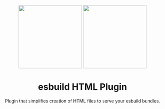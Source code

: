 <div align="center">
  <img width="200" height="200" src="https://worldvectorlogo.com/logos/html5.svg">
  <a href="https://github.com/evanw/esbuild">
    <img width="200" height="200"
      src="https://esbuild.github.io/favicon.svg">
  </a>
  <h1>esbuild HTML Plugin</h1>
  <p>Plugin that simplifies creation of HTML files to serve your esbuild bundles.</p>
</div>
